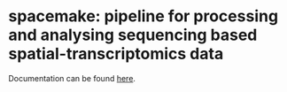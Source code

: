 # spacemake: pipeline for processing and analysing sequencing based spatial-transcriptomics data

Documentation can be found [here](https://spacemake.readthedocs.io/en/latest/).
